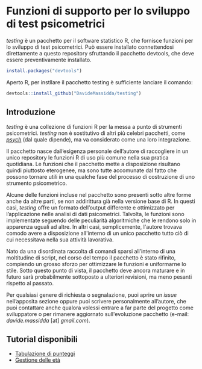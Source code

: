 # Funzioni di supporto per lo sviluppo di test psicometrici

_testing_ è un pacchetto per il software statistico R, che fornisce funzioni per lo sviluppo di test psicometrici. Può essere installato connettendosi direttamente a questo repository sfruttando il pacchetto devtools, che deve essere preventivamente installato.

``` r
install.packages("devtools")
```

Aperto R, per instllare il pacchetto testing è sufficiente lanciare il comando:

```r
devtools::install_github("DavideMassidda/testing")
```

## Introduzione

_testing_ è una collezione di funzioni R per la messa a punto di strumenti psicometrici. _testing_ non è sostitutivo di altri più celebri pacchetti, come [_psych_](https://cran.r-project.org/web/packages/psych/index.html) (dal quale dipende), ma va considerato come una loro integrazione.

Il pacchetto nasce dall’esigenza personale dell’autore di raccogliere in un unico repository le funzioni R di uso più comune nella sua pratica quotidiana. Le funzioni che il pacchetto mette a disposizione risultano quindi piuttosto eterogenee, ma sono tutte accomunate dal fatto che possono tornare utili in una qualche fase del processo di costruzione di uno strumento psicometrico.

Alcune delle funzioni incluse nel pacchetto sono presenti sotto altre forme anche da altre parti, se non addirittura già nella versione base di R. In questi casi, _testing_ offre un formato dell’output differente e ottimizzato per l’applicazione nelle analisi di dati psicometrici. Talvolta, le funzioni sono implementate seguendo delle peculiarità algoritmiche che le rendono solo in apparenza uguali ad altre. In altri casi, semplicemente, l'autore trovava comodo avere a disposizione all'interno di un unico pacchetto tutto ciò di cui necessitava nella sua attività lavorativa.

Nato da una disordinata raccolta di comandi sparsi all’interno di una moltitudine di script, nel corso del tempo il pacchetto è stato rifinito, compiendo un grosso sforzo per ottimizzare le funzioni e uniformarne lo stile. Sotto questo punto di vista, il pacchetto deve ancora maturare e in futuro sarà probabilmente sottoposto a ulteriori revisioni, ma meno pesanti rispetto al passato.

Per qualsiasi genere di richiesta o segnalazione, puoi aprire un _issue_ nell’apposita sezione oppure puoi scrivere personalmente all’autore, che puoi contattare anche qualora volessi entrare a far parte del progetto come sviluppatore o per rimanere aggiornato sull'evoluzione pacchetto (e-mail: _davide.massidda_ [at] _gmail.com_).

## Tutorial disponibili

+ [Tabulazione di punteggi](norms.md)
+ [Gestione delle età](ages.md)